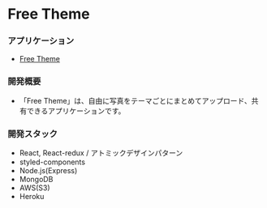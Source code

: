 # Free Theme

### アプリケーション

- [Free Theme](https://free-theme.herokuapp.com/)

### 開発概要

- 「Free Theme」は、自由に写真をテーマごとにまとめてアップロード、共有できるアプリケーションです。

### 開発スタック

- React, React-redux / アトミックデザインパターン
- styled-components
- Node.js(Express)
- MongoDB
- AWS(S3)
- Heroku

